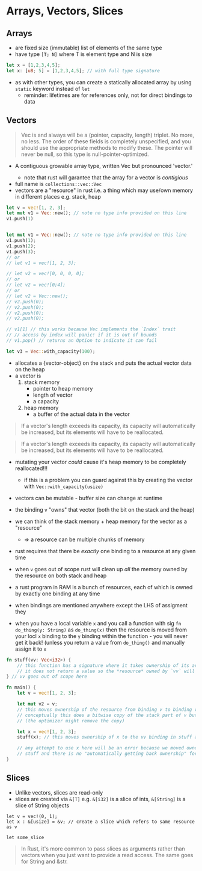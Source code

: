 # Arrays, Vectors, Slices

## Arrays

- are fixed size (immutable) list of elements of the same type
- have type `[T; N]` where T is element type and N is size

```rust
let x = [1,2,3,4,5];
let x: [u8; 5] = [1,2,3,4,5]; // with full type signature
```

- as with other types, you can create a statically allocated array by using
  `static` keyword instead of `let`
    - reminder: lifetimes are for references only, not for direct bindings to
      data

## Vectors

> Vec is and always will be a (pointer, capacity, length) triplet. No more, no
> less. The order of these fields is completely unspecified, and you should use
> the appropriate methods to modify these. The pointer will never be null, so
> this type is null-pointer-optimized.

- A contiguous growable array type, written Vec<T> but pronounced 'vector.'
    - note that rust will garantee that the array for a vector is _contigious_
- full name is `collections::vec::Vec`
- vectors are a "resource" in rust i.e. a thing which may use/own memory in
  different places e.g. stack, heap

```rust
let v = vec![1, 2, 3];
let mut v1 = Vec::new(); // note no type info provided on this line
v1.push(1)


let mut v1 = Vec::new(); // note no type info provided on this line
v1.push(1);
v1.push(2);
v1.push(3);
// or
// let v1 = vec![1, 2, 3];

// let v2 = vec![0, 0, 0, 0];
// or
// let v2 = vec![0;4];
// or
// let v2 = Vec::new();
// v2.push(0);
// v2.push(0);
// v2.push(0);
// v2.push(0);

// v1[1] // this works because Vec implements the `Index` trait
// // access by index will panic! if it is out of bounds
// v1.pop() // returns an Option to indicate it can fail

let v3 = Vec::with_capacity(100);
```

- allocates a {vector-object} on the stack and puts the actual vector data on
  the heap
- a vector is
    1. stack memory
        - pointer to heap memory
        - length of vector
        - a capacity
    2. heap memory
        - a buffer of the actual data in the vector

> If a vector's length exceeds its capacity, its capacity will automatically be
> increased, but its elements will have to be reallocated.

> If a vector's length exceeds its capacity, its capacity will automatically be
> increased, but its elements will have to be reallocated.

- mutating your vector _could_ cause it's heap memory to be completely
  reallocated!!!
    - if this is a problem you can guard against this by creating the vector
      with `Vec::with_capacity(usize)`
- vectors can be mutable - buffer size can change at runtime

- the binding `v` "owns" that vector (both the bit on the stack and the heap)
- we can think of the stack memory + heap memory for the vector as a "resource"
    - => a resource can be multiple chunks of memory
- rust requires that there be _exactly_ one binding to a resource at any given
  time
- when `v` goes out of scope rust will clean up _all_ the memory owned by the
  resource on both stack and heap

- a rust program in RAM is a bunch of resources, each of which is owned by
  exactly one binding at any time
- when bindings are mentioned anywhere except the LHS of assigment they
- when you have a local variable `x` and you call a function with sig
  `fn do_thing(y: String)` as `do_thing(x)` then the resource is moved from your
  locl `x` binding to the `y` binding within the function - you will never get
  it back! (unless you return a value from `do_thing()` and manually assign it
  to `x`

```rust
fn stuff(vv: Vec<i32>) {
    // this function has a signature where it takes ownership of its argument
    // it does not return a value so the *resource* owned by `vv` will be deleted at the end of this function
} // vv goes out of scope here

fn main() {
    let v = vec![1, 2, 3];

    let mut v2 = v;
    // this moves ownership of the resource from binding v to binding v2
    // conceptually this does a bitwise copy of the stack part of v but does not change the heap part
    // (the optimizer might remove the copy)

    let x = vec![1, 2, 3];
    stuff(x); // this moves ownership of x to the vv binding in stuff and we don't get it back!

    // any attempt to use x here will be an error because we moved ownership to
    // stuff and there is no "automatically getting back ownership" for moves.
}
```

## Slices

- Unlike vectors, slices are read-only
- slices are created via `&[T]` e.g. `&[i32]` is a slice of ints, `&[String]` is
  a slice of String objects

```
let v = vec!(0, 1);
let x : &[usize] = &v; // create a slice which refers to same resource as v

let some_slice
```

> In Rust, it's more common to pass slices as arguments rather than vectors when
> you just want to provide a read access. The same goes for String and &str.
